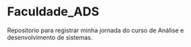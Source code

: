 # Faculdade_ADS
Repositorio para registrar minha jornada do curso de Análise e desenvolvimento de sistemas.
